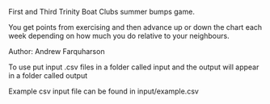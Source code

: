 First and Third Trinity Boat Clubs summer bumps game.

You get points from exercising and then advance up or down the chart each week depending on how much you do relative to your neighbours.

Author: Andrew Farquharson 

To use put input .csv files in a folder called input and the output will appear in a folder called output

Example csv input file can be found in input/example.csv
